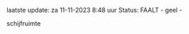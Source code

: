 laatste update: 
za 11-11-2023  8:48   uur 
Status: FAALT - geel - 
<div class="service Y">schijfruimte</div>